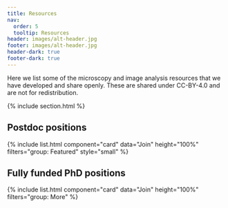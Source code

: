 ```yaml
---
title: Resources
nav:
  order: 5
  tooltip: Resources
header: images/alt-header.jpg
footer: images/alt-header.jpg
header-dark: true
footer-dark: true
---
```


Here we list some of the microscopy and image analysis resources that we have developed and share openly. These are shared under CC-BY-4.0 and are not for redistribution.

{% include section.html %}

## Postdoc positions

{% include list.html component="card" data="Join" height="100%" filters="group: Featured" style="small" %}

## Fully funded PhD positions

{% include list.html component="card" data="Join" height="100%" filters="group: More" %}

